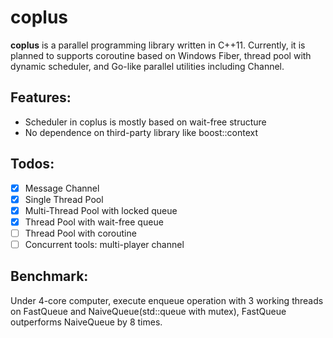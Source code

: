 # coplus

**coplus** is a parallel programming library written in C++11. Currently, it is planned to supports coroutine based on Windows Fiber, thread pool with dynamic scheduler, and Go-like parallel utilities including Channel.


## Features:

* Scheduler in coplus is mostly based on wait-free structure
* No dependence on third-party library like boost::context

## Todos:
* [x] Message Channel
* [x] Single Thread Pool
* [x] Multi-Thread Pool with locked queue
* [x] Thread Pool with wait-free queue
* [ ] Thread Pool with coroutine
* [ ] Concurrent tools: multi-player channel

## Benchmark:

Under 4-core computer, execute enqueue operation with 3 working threads on FastQueue and NaiveQueue(std::queue with mutex), FastQueue outperforms NaiveQueue by 8 times.